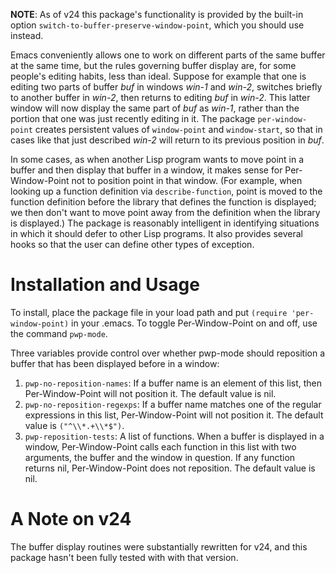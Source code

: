 <b>NOTE</b>:  As of v24 this package's functionality is provided by the built-in option
`switch-to-buffer-preserve-window-point`, which you should use instead.

Emacs conveniently allows one to work on different parts of the same buffer
at the same time, but the rules governing buffer display are, for some
people's editing habits, less than ideal.  Suppose for example that one is
editing two parts of buffer <i>buf</i> in windows <i>win-1</i> and
<i>win-2</i>, switches briefly to another buffer in <i>win-2</i>, then
returns to editing <i>buf</i> in <i>win-2</i>.  This latter window will now
display the same part of <i>buf</i> as <i>win-1</i>, rather than the portion
that one was just recently editing in it.  The package `per-window-point`
creates persistent values of `window-point` and `window-start`, so that in
cases like that just described <i>win-2</i> will return to its previous
position in <i>buf</i>.

In some cases, as when another Lisp program wants to move point in a buffer
and then display that buffer in a window, it makes sense for Per-Window-Point
not to position point in that window.  (For example, when looking up a
function definition via `describe-function`, point is moved to the function
definition before the library that defines the function is displayed; we then
don't want to move point away from the definition when the library is
displayed.)  The package is reasonably intelligent in identifying situations
in which it should defer to other Lisp programs.  It also provides several
hooks so that the user can define other types of exception.

Installation and Usage
======================

To install, place the package file in your load path and put `(require 'per-window-point)` in your .emacs.  To toggle Per-Window-Point on and off, use the command `pwp-mode`.

Three variables provide control over whether pwp-mode should reposition a buffer that has been displayed before in a window:

1. `pwp-no-reposition-names`:  If a buffer name is an element of this list, then Per-Window-Point will not position it. The default value is nil.
2. `pwp-no-reposition-regexps`:  If a buffer name matches one of the regular expressions in this list,  Per-Window-Point will not position it.  The default value is `("^\\*.+\\*$")`.
3. `pwp-reposition-tests`:  A list of functions.  When a buffer is displayed in a window, Per-Window-Point calls each function in this list with two arguments, the buffer and the window in question.  If any function returns nil, Per-Window-Point does not reposition.  The default value is nil.

A Note on v24
=============

The buffer display routines were substantially rewritten for v24, and this
package hasn't been fully tested with with that version.
